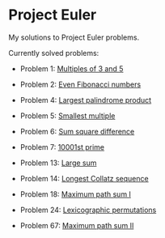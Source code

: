 # Project Euler
My solutions to Project Euler problems.

Currently solved problems:
  * Problem 1: [Multiples of 3 and 5](https://projecteuler.net/problem=1)
  * Problem 2: [Even Fibonacci numbers](https://projecteuler.net/problem=2)
  
  * Problem 4: [Largest palindrome product](https://projecteuler.net/problem=4)
  * Problem 5: [Smallest multiple](https://projecteuler.net/problem=5)
  * Problem 6: [Sum square difference](https://projecteuler.net/problem=6)
  * Problem 7: [10001st prime](https://projecteuler.net/problem=7)
  
  * Problem 13: [Large sum](https://projecteuler.net/problem=13)
  * Problem 14: [Longest Collatz sequence](https://projecteuler.net/problem=14)

  * Problem 18: [Maximum path sum I](https://projecteuler.net/problem=18)
  
  * Problem 24: [Lexicographic permutations](https://projecteuler.net/problem=24)

  * Problem 67: [Maximum path sum II](https://projecteuler.net/problem=67)
